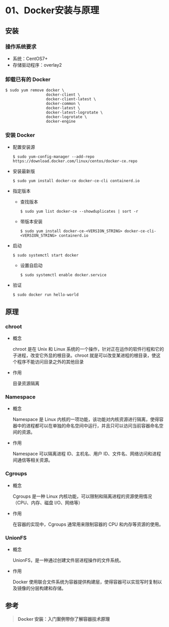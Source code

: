 # 01、Docker安装与原理

## 安装

### 操作系统要求

- 系统：CentOS7+
- 存储驱动程序：overlay2

### 卸载已有的 Docker

```shell
$ sudo yum remove docker \
                  docker-client \
                  docker-client-latest \
                  docker-common \
                  docker-latest \
                  docker-latest-logrotate \
                  docker-logrotate \
                  docker-engine
```

### 安装 Docker

- 配置安装源

  ```shell
  $ sudo yum-config-manager --add-repo https://download.docker.com/linux/centos/docker-ce.repo
  ```

- 安装最新版

  ```shell
  $ sudo yum install docker-ce docker-ce-cli containerd.io
  ```

- 指定版本

  - 查找版本

    ```shell
    $ sudo yum list docker-ce --showduplicates | sort -r
    ```

  - 带版本安装

    ```shell
    $ sudo yum install docker-ce-<VERSION_STRING> docker-ce-cli-<VERSION_STRING> containerd.io
    ```

- 启动

  ```shell
  $ sudo systemctl start docker
  ```

  - 设置自启动

    ```shell
    $ sudo systemctl enable docker.service
    ```

- 验证

  ```shell
  $ sudo docker run hello-world
  ```

## 原理

### chroot

- 概念

  chroot 是在 Unix 和 Linux 系统的一个操作，针对正在运作的软件行程和它的子进程，改变它外显的根目录。chroot 就是可以改变某进程的根目录，使这个程序不能访问目录之外的其他目录

- 作用

  目录资源隔离

### Namespace

- 概念

  Namespace 是 Linux 内核的一项功能，该功能对内核资源进行隔离，使得容器中的进程都可以在单独的命名空间中运行，并且只可以访问当前容器命名空间的资源。

- 作用

  Namespace 可以隔离进程 ID、主机名、用户 ID、文件名、网络访问和进程间通信等相关资源。

### Cgroups

- 概念

  Cgroups 是一种 Linux 内核功能，可以限制和隔离进程的资源使用情况（CPU、内存、磁盘 I/O、网络等）

- 作用

  在容器的实现中，Cgroups 通常用来限制容器的 CPU 和内存等资源的使用。

### UnionFS

- 概念

   UnionFS，是一种通过创建文件层进程操作的文件系统。

- 作用

  Docker 使用联合文件系统为容器提供构建层，使得容器可以实现写时复制以及镜像的分层构建和存储。

## 参考

> **Docker 安装：入门案例带你了解容器技术原理**